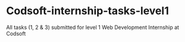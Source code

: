 # Codsoft-internship-tasks-level1
All tasks (1, 2 &amp; 3) submitted for level 1 Web Development Internship at Codsoft
